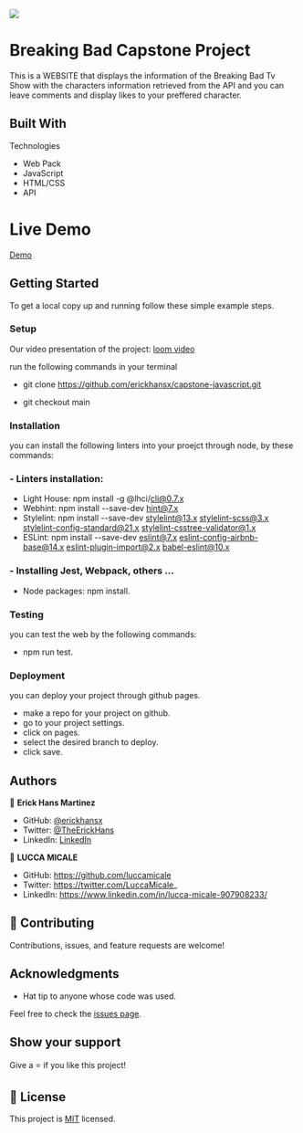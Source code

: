 ![](https://img.shields.io/badge/Microverse-blueviolet)

# Breaking Bad Capstone Project

This is a WEBSITE that displays the information of the Breaking Bad Tv Show with the characters information retrieved from the API and you can leave comments and display likes to your preffered character.

## Built With

Technologies

- Web Pack
- JavaScript
- HTML/CSS
- API

# Live Demo

[Demo](https://erickhansx.github.io/capstone-javascript/)

## Getting Started

To get a local copy up and running follow these simple example steps.

### Setup

Our video presentation of the project:
[loom video](https://www.loom.com/share/eddcfe1a3c9a431d8d4dc96e2a9120d7)

run the following commands in your terminal

- git clone https://github.com/erickhansx/capstone-javascript.git

- git checkout main

### Installation

you can install the following linters into your proejct through node, by these commands:

### - Linters installation:

- Light House: npm install -g @lhci/cli@0.7.x
- Webhint: npm install --save-dev hint@7.x
- Stylelint: npm install --save-dev stylelint@13.x stylelint-scss@3.x stylelint-config-standard@21.x stylelint-csstree-validator@1.x
- ESLint: npm install --save-dev eslint@7.x eslint-config-airbnb-base@14.x eslint-plugin-import@2.x babel-eslint@10.x

### - Installing Jest, Webpack, others ...

- Node packages: npm install.

### Testing

you can test the web by the following commands:

- npm run test.

### Deployment

you can deploy your project through github pages.

- make a repo for your project on github.
- go to your project settings.
- click on pages.
- select the desired branch to deploy.
- click save.

## Authors

👤 **Erick Hans Martinez**

- GitHub: [@erickhansx](https://github.com/erickhansx)
- Twitter: [@TheErickHans](https://twitter.com/TheErickHans)
- LinkedIn: [LinkedIn](https://linkedin.com/in/linkedinhandle)

👤 **LUCCA MICALE**

- GitHub: https://github.com/luccamicale
- Twitter: https://twitter.com/LuccaMicale_
- LinkedIn: https://www.linkedin.com/in/lucca-micale-907908233/

## 🤝 Contributing

Contributions, issues, and feature requests are welcome!

## Acknowledgments

- Hat tip to anyone whose code was used.

Feel free to check the [issues page](../../issues/).

## Show your support

Give a ⭐ if you like this project!

## 📝 License

This project is [MIT](./LICENSE) licensed.
